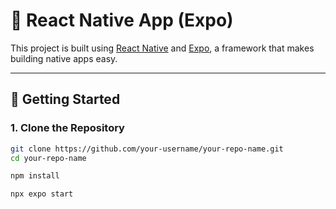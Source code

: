 # 📱 React Native App (Expo)

This project is built using [React Native](https://reactnative.dev/) and [Expo](https://expo.dev/), a framework that makes building native apps easy.

---

## 🚀 Getting Started

### 1. Clone the Repository

```bash
git clone https://github.com/your-username/your-repo-name.git
cd your-repo-name

npm install

npx expo start

